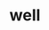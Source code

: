 ---
category: 4-letters
denotation: null
name: well
reference_link: https://www.etymonline.com/word/well
root_language: null
root_name: null
title: well
type: free
word_sums:
- respelling: well
  sum: 'Well + '
---